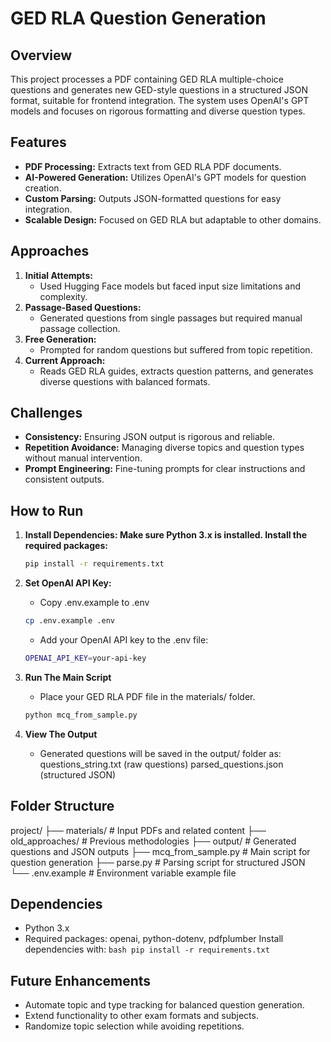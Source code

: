 # GED RLA Question Generation

## Overview

This project processes a PDF containing GED RLA multiple-choice questions and generates new GED-style questions in a structured JSON format, suitable for frontend integration. The system uses OpenAI's GPT models and focuses on rigorous formatting and diverse question types.

## Features

- **PDF Processing:** Extracts text from GED RLA PDF documents.
- **AI-Powered Generation:** Utilizes OpenAI's GPT models for question creation.
- **Custom Parsing:** Outputs JSON-formatted questions for easy integration.
- **Scalable Design:** Focused on GED RLA but adaptable to other domains.

## Approaches

1. **Initial Attempts:**
   - Used Hugging Face models but faced input size limitations and complexity.
2. **Passage-Based Questions:**
   - Generated questions from single passages but required manual passage collection.
3. **Free Generation:**
   - Prompted for random questions but suffered from topic repetition.
4. **Current Approach:**
   - Reads GED RLA guides, extracts question patterns, and generates diverse questions with balanced formats.

## Challenges

- **Consistency:** Ensuring JSON output is rigorous and reliable.
- **Repetition Avoidance:** Managing diverse topics and question types without manual intervention.
- **Prompt Engineering:** Fine-tuning prompts for clear instructions and consistent outputs.

## How to Run

1. **Install Dependencies: Make sure Python 3.x is installed. Install the required packages:**

   ```bash
   pip install -r requirements.txt
   ```

2. **Set OpenAI API Key:**

   - Copy .env.example to .env

   ```bash
   cp .env.example .env
   ```

   - Add your OpenAI API key to the .env file:

   ```bash
   OPENAI_API_KEY=your-api-key
   ```

3. **Run The Main Script**

   - Place your GED RLA PDF file in the materials/ folder.

   ```bash
   python mcq_from_sample.py
   ```

4. **View The Output**
   - Generated questions will be saved in the output/ folder as:
     questions_string.txt (raw questions)
     parsed_questions.json (structured JSON)

## Folder Structure

project/
├── materials/ # Input PDFs and related content
├── old_approaches/ # Previous methodologies
├── output/ # Generated questions and JSON outputs
├── mcq_from_sample.py # Main script for question generation
├── parse.py # Parsing script for structured JSON
└── .env.example # Environment variable example file

## Dependencies

- Python 3.x
- Required packages: openai, python-dotenv, pdfplumber
  Install dependencies with:
  `bash
pip install -r requirements.txt
`

## Future Enhancements

- Automate topic and type tracking for balanced question generation.
- Extend functionality to other exam formats and subjects.
- Randomize topic selection while avoiding repetitions.
